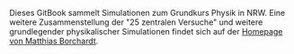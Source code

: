 Dieses GitBook sammelt Simulationen zum Grundkurs Physik in NRW. Eine weitere Zusammenstellung der "25 zentralen Versuche" und weitere grundlegender physikalischer Simulationen findet sich auf der [Homepage von Matthias Borchardt](http://www.mabo-physik.de/grundkurs_q1_q2.html).